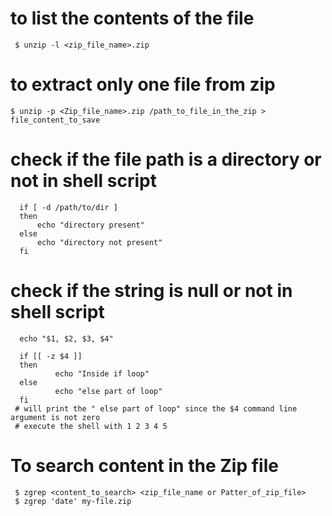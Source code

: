 # to list the contents of the file 

```
 $ unzip -l <zip_file_name>.zip
```

# to extract only one file from zip

```
$ unzip -p <Zip_file_name>.zip /path_to_file_in_the_zip > file_content_to_save
```

# check if the file path is a directory or not in shell script

```
  if [ -d /path/to/dir ]   
  then 
      echo "directory present"
  else
      echo "directory not present"
  fi
```  

# check if the string is null or not in shell script
```
  echo "$1, $2, $3, $4"

  if [[ -z $4 ]]
  then
          echo "Inside if loop"
  else
          echo "else part of loop"
  fi
 # will print the " else part of loop" since the $4 command line argument is not zero
 # execute the shell with 1 2 3 4 5 
```

# To search content in the Zip file
```
 $ zgrep <content_to_search> <zip_file_name or Patter_of_zip_file>
 $ zgrep 'date' my-file.zip
 ```
